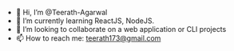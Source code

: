 - 👋 Hi, I’m @Teerath-Agarwal
- 🌱 I’m currently learning ReactJS, NodeJS.
- 💞️ I’m looking to collaborate on a web application or CLI projects
- 📫 How to reach me: teerath173@gmail.com

<!---
Teerath-Agarwal/Teerath-Agarwal is a ✨ special ✨ repository because its `README.md` (this file) appears on your GitHub profile.
You can click the Preview link to take a look at your changes.
--->

